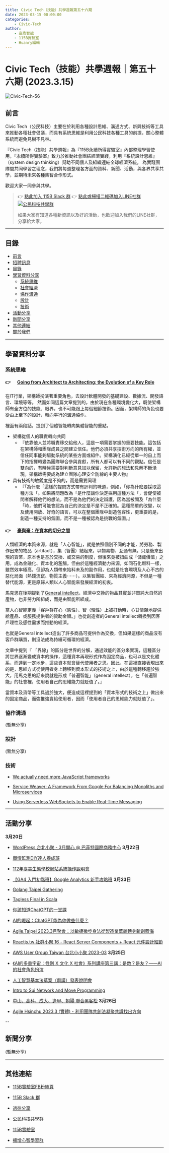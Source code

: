 ```yaml
---
title: Civic Tech（技能）共學週報第五十六期
date: 2023-03-15 00:00:00
categories:
	- Civic-Tech
author:
	- 嘉鼎智能
	- 115B實驗室
	- Huanry編輯
---
```

# Civic Tech（技能）共學週報｜第五十六期 (2023.3.15)

![Civic-Tech-56](/img/ct/56.png)

## 前言

Civic Tech（公民科技）主要在於利用各種設計思維、溝通方式、新興技術等工具來推動各種社會倡議，而具有系統思維是利用公民科技各種工具的前提，關心整體系統而避免見樹不見林。

『Civic Tech（技能）共學週報』為『115B永續所得實驗室』內部整理學習使用，『永續所得實驗室』致力於推動社會團結經濟實踐，利用『系統設計思維』（system design thinking）幫助不同個人及組織連結全球經濟系統。
為實踐團隊間共同學習之理念，我們將每週整理各方面的資料、新聞、活動，與各界共享共學，並期待未來各種集智合作形式。

歡迎大家一同參與共學。

>👉  [點此加入 115B Slack 群](https://bit.ly/Slack115b)
>👉  [點此或掃描二維碼加入LINE社群](https://line.me/ti/g2/Dj4AkbdDsY6o4D_CdDUB6Q)
>[![公民科技共學群](/img/產品共學群.jpg)](https://line.me/ti/g2/Dj4AkbdDsY6o4D_CdDUB6Q)
>
>如果大家有知道各種新資訊以及好的活動，也歡迎加入我們的LINE社群，分享給大家。

---
## 目錄
- [前言](#前言)
- [招聘訊息](#招聘訊息)
- [目錄](#目錄)
- [學習資料分享](#學習資料分享)
	- [系統思維](#系統思維)
	- [社會經濟](#社會經濟)
	- [協作溝通](#協作溝通)
	- [設計](#設計)
	- [技術](#技術)
- [活動分享](#活動分享)
- [新聞分享](#新聞分享)
- [其他連結](#其他連結)
- [關於我們](#關於我們)

---
## 學習資料分享
### 系統思維

####  👉 &emsp; [Going from Architect to Architecting: the Evolution of a Key Role](https://www.infoq.com/articles/architecture-architecting-role/)

在IT行業，架構師扮演著重要角色，去設計軟體開發的基礎建設、數據流、開發語言、環境等等。
然而如同這篇文章提到的，由於現在各種環境變化大，既使架構師有全方位的技能、眼界，也不可能跟上每個細節技術。因而，架構師的角色也要從由上至下的設計，轉向平行的溝通協作。

裡面有兩段話，提到了個體智能轉向集體智能的重點。

- 架構從個人的職責轉向共同
	- 『依靠他人並將職責移交給他人，這是一項需要掌握的重要技能。這包括在架構師和團隊成員之間建立信任。他們必須共享技術方向的所有權，並信任同事能夠驅動系統的某些方面或組件。架構演化已經從單一的自上而下的指揮轉變為團隊聯合參與貢獻，所有人都可以有不同的觀點。信任是雙向的，有時候需要對判斷意見加以保留，允許新的想法和見解不斷湧現。架構師需要成為建立團隊心理安全防線的主要人物』
- 具有技術的敏銳度是不夠的，而是需要同理
	- 『「為什麼「這樣的提問方式帶有評判的味道，例如，「你為什麼要採取這種方法「。如果將問題改為「是什麼讓你決定採用這種方法「，會促使被問者解釋他們的想法，而不是為他們的決定辯護，因為當被問及「為什麼「時，他們可能會認為自己的決定是不是不正確的。這種簡單的改變，以及使用開放、好奇的語言，可以在整個團隊中創造包容性，更重要的是，創造一種支持的氛圍，而不是一種被認為是挑戰的氛圍。』

####  👉 &emsp;  [豪與毫：在資本的切分之間](https://talks.taishinart.org.tw/event/talks/2014052901)

人類經濟的本質來源，就是「人心智能」，就是依照個別不同的才能，將勞務、製作出來的物品（artifact），集（智團）結起來，以物易物、互通有無。只是後來出現的貨幣，原本也是基於交換、或交易的制度，但後來竟被扭曲成「儲藏價值」之用，成為金融化、資本化的濫觴。但由於這種經濟動力來源，如同石化燃料一樣，雖然效率極高，但卻為人類帶來始料未及的副作用，也就是社會環境及人心不古的惡化局面（熱錢流竄、物質主義⋯⋯）。以集智團結、來為經濟開源，不但是一種替代能源，更是原歸人類以人心智能來發展經濟的初衷。

馬克思在後期提到了[General intellect](https://en.wikipedia.org/wiki/General_intellect)，經濟中交換的物品其實並非單純大自然的產物，也非勞力所組成，而是由智能所組成。

當人心智能定義「客戶群在心（感性）、智（理性）上被打動時，心甘情願地提供給產品、或服務提供者的贊助金額。」也從創造者的General intellect轉換到因客戶理性及感性需求而推動的經濟。

也就是General intellect造出了許多商品可提供作為交換，但如果這樣的商品沒有客戶群購買，則沒法成為持續可循環的經濟。

文章中提到『
「界線」的區分是世界的分解，通過效能的區分來實現，這種區分將世界逐漸變成資本的操作，這種資本再現形式作為固定商品，也可以是文化體系，而達到一定地步，這些資本就會替代使用者之思。因此，在這裡直接表現出來的是，思維方式從使用者身上轉移到資本形式的技術之上，由於這種轉移趨於強大，用馬克思的話來說就是形成「普遍智能」（general intellect），在「普遍智能」的社會裡，使用者自己的思維能力就貶值了。』

當資本及貨幣等工具過於強大，便造成這裡提到的「資本形式的技術之上」做出來的固定商品，而強推強賣給使用者，因而「使用者自己的思維能力就貶值了」。

### 協作溝通

(暫無分享)

### 設計

(暫無分享)

### 技術

- [We actually need more JavaScript frameworks](https://whitep4nth3r.com/talks/we-need-more-javascript-frameworks/)

- [Service Weaver: A Framework From Google For Balancing Monoliths and Microservices](https://betterprogramming.pub/service-weaver-a-framework-from-google-for-balancing-monoliths-and-microservices-583e69b274dd)

- [Using Serverless WebSockets to Enable Real-Time Messaging](https://www.infoq.com/articles/serverless-websockets-realtime-messaging/)

---
## 活動分享

**3月20日**
- [WordPress 台北小聚 - 3月開心 @ 巴菲特國際商務中心](https://www.meetup.com/taipei-wordpress/events/292001795/)
**3月22日**
- [輿情監測DIY達人養成班](https://www.accupass.com/event/2303060905321605259672)

- [112年臺美生態學校網站系統操作說明會](https://www.accupass.com/event/2302160614371715955550)

- [【GA4 入門初階班】Google Analytics 新手攻略班](https://www.accupass.com/event/2302160548291253743072)
**3月23日**
- [Golang Taipei Gathering](https://www.meetup.com/golang-taipei-meetup/events/292151141/)

- [Tagless Final in Scala](https://www.meetup.com/scala-taiwan-meetup/events/291959359/)

- [你該知道ChatGPT的一堂課](https://www.accupass.com/event/2302251014153744566870)

- [AI的崛起：ChatGPT能為你做些什麼？](https://www.accupass.com/event/2302250309501340723243)

- [Agile.Taipei 2023.3月聚會：以敏捷微步身法從製造業華麗轉身新創藍海](https://agilecommtw.kktix.cc/events/manufacturing-transfor)

- [Reactjs.tw 社群小聚 16 - React Server Components + React 元件設計細節](https://reactjs.kktix.cc/events/react16)

- [AWS User Group Taiwan 台北小小聚 2023-03](https://awsugtw.kktix.cc/events/awsug-tp-202303)
**3月25日**
- [《AI的多重宇宙：性別 X 文化 X 社會》系列講座第三講：是敵？是友？——AI的社會角色扮演](https://www.accupass.com/event/2302230819071149193367)

- [人工智慧基本法草案（芻議）發表說明會](https://www.accupass.com/event/2303111422199420902600)

- [Intro to Sui Network and Move Programming](https://www.meetup.com/sui-network-taiwan/events/292041130/)

- [中山、高科、成大、逢甲、朝陽 聯合黑客松](https://gdscnkust.kktix.cc/events/hackath0n-2023)
**3月26日**
- [Agile Hsinchu 2023.3 (實體) - 利用團隊共創法凝聚共識找出方向](https://agilecommtw.kktix.cc/events/gfm2practice)

--
## 新聞分享

(暫無分享)

---
## 其他連結

- [115B實驗室FB粉絲頁](https://www.facebook.com/%E6%B0%B8%E7%BA%8C%E6%89%80%E5%BE%97%E5%AF%A6%E9%A9%97%E5%AE%A4-102916798609139)

- [115B Slack 群](https://bit.ly/Slack115b)

- [過往分享](/categories/Civic-Tech)

- [公民科技共學群](https://line.me/ti/g2/Dj4AkbdDsY6o4D_CdDUB6Q?utm_source=invitation&utm_medium=link_copy&utm_campaign=default)

- [115B實驗室](https://line.me/ti/g2/asPFU-0w4o9MIRSBdb4gtg?utm_source=invitation&utm_medium=link_copy&utm_campaign=default)

- [擴增心智學習群](https://line.me/ti/g2/asPFU-0w4o9MIRSBdb4gtg?utm_source=invitation&utm_medium=link_copy&utm_campaign=default)

---